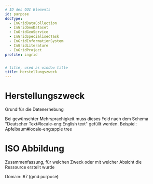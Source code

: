 ```yaml
---
# ID des GUI Elements
id: purpose
docType:
  - InGridDataCollection
  - InGridGeoDataset
  - InGridGeoService
  - InGridSpecialisedTask
  - InGridInformationSystem
  - InGridLiterature
  - InGridProject
profile: ingrid


# title, used as window title
title: Herstellungszweck
---
```


# Herstellungszweck

Grund für die Datenerhebung

Bei gewünschter Mehrsprachigkeit muss dieses Feld nach dem Schema "Deutscher Text#locale-eng:English text" gefüllt werden. Beispiel: Apfelbaum#locale-eng:apple tree

# ISO Abbildung

Zusammenfassung, für welchen Zweck oder mit welcher Absicht die Ressource erstellt wurde

Domain: 87 (gmd:purpose)
